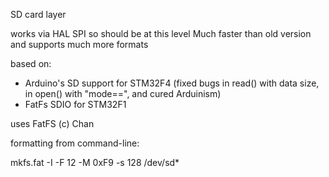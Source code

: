 SD card layer

works via HAL SPI so should be at this level
Much faster than old version and supports much more formats


based on:

* Arduino's SD support for STM32F4  (fixed bugs in read() with data size, in open() with "mode==", and cured Arduinism)
* FatFs SDIO for STM32F1

uses FatFS (c) Chan


formatting from command-line:

mkfs.fat -I -F 12 -M 0xF9 -s 128 /dev/sd*
